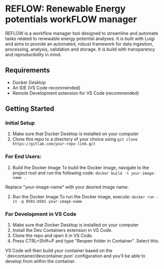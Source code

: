 # REFLOW: Renewable Energy potentials workFLOW manager

REFLOW is a workflow manager tool designed to streamline and automate tasks related to renewable energy potential analyses. It is built with Luigi and aims to provide an automated, robust framework for data ingestion, processing, analysis, validation and storage. It is build with transparency and reproducibility in mind. 

## Requirements
* Docker Desktop
* An IDE (VS Code recommended)
* Remote Development extension for VS Code (recommended)

## Getting Started

### Initial Setup
1. Make sure that Docker Desktop is installed on your computer
2. Clone this repo to a directory of your choice using 
```git clone https://gitlab.com/your-repo-link.git```

### For End Users: 
1. Build the Docker Image
To build the Docker image, navigate to the project root and run the following code:
```docker build -t your-image-name .```

Replace "your-image-name" with your desired image name. 

2. Run the Docker Image
To run the Docker image, execute:
```docker run -it -p 8501:8501 your-image-name```


### For Development in VS Code
1. Make sure that Docker Desktop is installed on your computer
2. Install the Dev Containers extension in VS Code. 
3. Clone the repo and open it in VS Code. 
4. Press CTRL+Shift+P and type "Reopen folder in Container". Select this.

VS Code will then build your container based on the '.devcontainer/devcontainer.json' configuration and you'll be able to develop from within the container. 